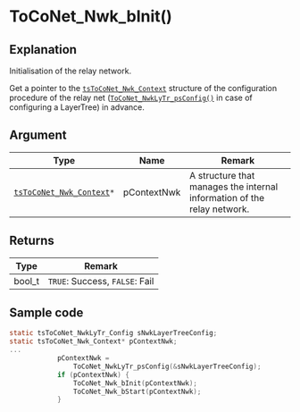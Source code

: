 # ToCoNet_Nwk_bInit()

## Explanation

Initialisation of the relay network.

Get a pointer to the [`tsToCoNet_Nwk_Context`](../structure/tstoconet_nwk_context.md) structure of the configuration procedure of the relay net ([`ToCoNet_NwkLyTr_psConfig()`](../layertree-netto/toconet_nwklytr_psconfig.md) in case of configuring a LayerTree) in advance.

## Argument

| Type                                                                | Name        | Remark                                                                  |
| ------------------------------------------------------------------- | ----------- | ----------------------------------------------------------------------- |
| [`tsToCoNet_Nwk_Context`](../structure/tstoconet_nwk_context.md)`*` | pContextNwk | A structure that manages the internal information of the relay network. |

## Returns

| Type   | Remark                         |
| ------ | ------------------------------ |
| bool_t | `TRUE`: Success, `FALSE`: Fail |

## Sample code

```c
static tsToCoNet_NwkLyTr_Config sNwkLayerTreeConfig;
static tsToCoNet_Nwk_Context* pContextNwk;
...
			pContextNwk =
				ToCoNet_NwkLyTr_psConfig(&sNwkLayerTreeConfig);
			if (pContextNwk) {
				ToCoNet_Nwk_bInit(pContextNwk);
				ToCoNet_Nwk_bStart(pContextNwk);
			}
```

